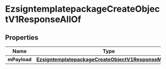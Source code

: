 

# EzsigntemplatepackageCreateObjectV1ResponseAllOf

## Properties

Name | Type | Description | Notes
------------ | ------------- | ------------- | -------------
**mPayload** | [**EzsigntemplatepackageCreateObjectV1ResponseMPayload**](EzsigntemplatepackageCreateObjectV1ResponseMPayload.md) |  | 




